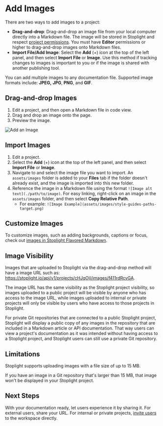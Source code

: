 # Add Images

There are two ways to add images to a project:

- **Drag-and-drop**: Drag-and-drop an image file from your local computer directly into a Markdown file. The image will be stored in Stoplight and respect [project permissions](../2.-workspaces/l.project-access.md). You must have **Editor** permissions or higher to drag-and-drop images onto Markdown files.
- **Import File/Add Image**: Select the **Add** (+) icon at the top of the left panel, and then select **Import File** or **Image**. Use this method if tracking changes to images is important to you or if the image is shared with another publishing tool.

You can add multiple images to any documentation file. Supported image formats include: **JPEG,** **JPG**, **PNG**, and **GIF**.

## Drag-and-drop Images

1. Edit a project, and then open a Markdown file in code view.
2. Drag and drop an image onto the page.
3. Preview the image.

![Add an Image](../assets/images/image-upload.gif)

## Import Images

1. Edit a project.
2. Select the **Add** (+) icon at the top of the left panel, and then select **Import File** or **Image**.
3. Navigate to and select the image file you want to import. An `assets/images` folder is added to your **Files** tab if the folder doesn't already exist, and the image is imported into this new folder.
4. Reference the image in a Markdown file using the format `![Image alt text](./path/to/image)`. For easy linking, right-click on an image in the `assets/images` folder, and then select **Copy Relative Path**.
    - For example: `![Image Example](assets/images/style-guides-paths-target.png)`

## Customize Images

To customize images, such as adding backgrounds, captions or focus, check out [images in Stoplight Flavored Markdown](stoplight-flavored-markdown.md).

## Image Visibility

Images that are uploaded to Stoplight via the drag-and-drop method will have a image URL such as: https://stoplight.io/api/v1/projects/cHJqOjI/images/f411rdRcvGA.

The image URL has the same visibility as the Stoplight project visibility, so images uploaded to a public project will be visible by anyone who has access to the image URL, while images uploaded to internal or private projects will only be visible by users who have access to those projects in Stoplight.

For private Git repositories that are connected to a public Stoplight project, Stoplight will display a public copy of any images in the repository that are included in a Markdown article or API documentation. That way users can view a project's documentation as it was intended without having access to a Stoplight project, and Stoplight users can still use a private Git repository.

## Limitations

Stoplight supports uploading images with a file size of up to 15 MB.

If you have an image in a Git repository that's larger than 15 MB, that image won't be displayed in your Stoplight project.

## Next Steps

With your documentation ready, let users experience it by sharing it. For external users, share your URL. For internal or private projects, [invite users](../2.-workspaces/d.workspace-access.md) to the workspace directly.